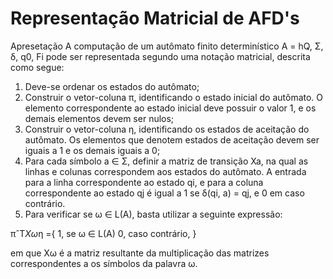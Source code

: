 Representação Matricial de AFD's
=================================

Apresetação A computação de um autômato finito determinístico A = hQ, Σ, δ, q0, Fi pode ser representada segundo uma notação matricial, descrita como segue:

1. Deve-se ordenar os estados do autômato;
2. Construir o vetor-coluna π, identificando o estado inicial do autômato. O elemento correspondente ao estado inicial deve possuir o valor 1, e os demais elementos devem ser nulos;
3. Construir o vetor-coluna η, identificando os estados de aceitação do autômato. Os elementos que denotem estados de aceitação devem ser iguais a 1 e os demais iguais a 0;
4. Para cada símbolo a ∈ Σ, definir a matriz de transição Xa, na qual as linhas e colunas correspondem aos estados do autômato. A entrada para a linha correspondente ao estado qi, e para a coluna correspondente ao estado qj é igual a 1 se δ(qi, a) = qj, e 0 em caso contrário.
5. Para verificar se ω ∈ L(A), basta utilizar a seguinte expressão:

πˆT*Xω*η ={
1, se ω ∈ L(A)
0, caso contrário,
}

em que Xω é a matriz resultante da multiplicação das matrizes correspondentes a os símbolos da palavra ω.
